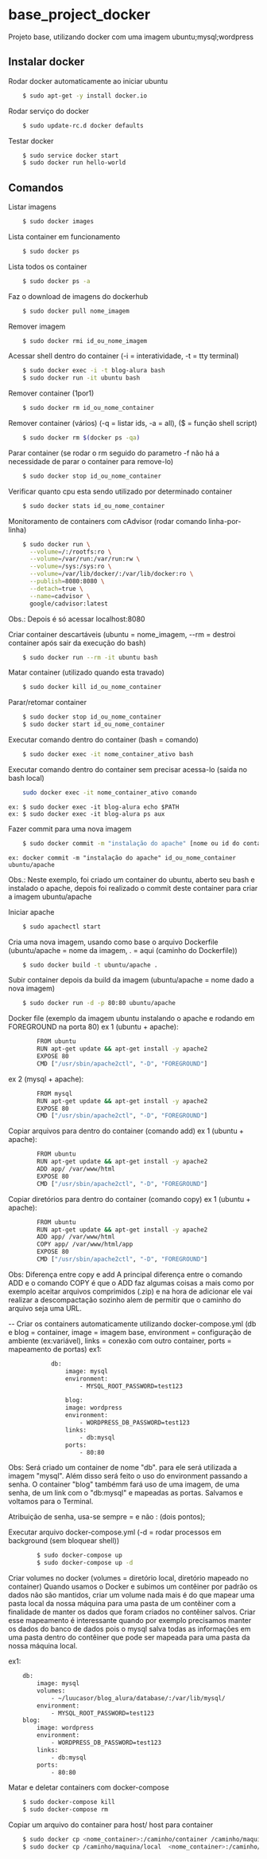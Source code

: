 # base_project_docker
Projeto base, utilizando docker com uma imagem ubuntu;mysql;wordpress


Instalar docker
-------------------------------
Rodar docker automaticamente ao iniciar ubuntu
```sh
	$ sudo apt-get -y install docker.io
```
Rodar serviço do docker
```sh
	$ sudo update-rc.d docker defaults
```
Testar docker
```sh
	$ sudo service docker start
	$ sudo docker run hello-world
```

Comandos
-------------------------------
Listar imagens
```sh
	$ sudo docker images
```
Lista container em funcionamento
```sh
	$ sudo docker ps
```
Lista todos os container
```sh
	$ sudo docker ps -a
```
Faz o download de imagens do dockerhub
```sh
	$ sudo docker pull nome_imagem
```
Remover imagem
```sh
	$ sudo docker rmi id_ou_nome_imagem
```
Acessar shell dentro do container (-i = interatividade, -t = tty terminal)
```sh
	$ sudo docker exec -i -t blog-alura bash
	$ sudo docker run -it ubuntu bash
```
Remover container (1por1)
```sh
	$ sudo docker rm id_ou_nome_container
```
Remover container (vários) (-q = listar ids, -a = all), ($ = função shell script)
```sh
	$ sudo docker rm $(docker ps -qa)
```
Parar container (se rodar o rm seguido do parametro -f não há a necessidade de parar o container para remove-lo)
```sh
	$ sudo docker stop id_ou_nome_container
```
Verificar quanto cpu esta sendo utilizado por determinado container
```sh
	$ sudo docker stats id_ou_nome_container
```
Monitoramento de containers com cAdvisor (rodar comando linha-por-linha)
```sh
	$ sudo docker run \
	  --volume=/:/rootfs:ro \
  	  --volume=/var/run:/var/run:rw \
	  --volume=/sys:/sys:ro \
  	  --volume=/var/lib/docker/:/var/lib/docker:ro \
	  --publish=8080:8080 \
	  --detach=true \
	  --name=cadvisor \
	  google/cadvisor:latest
```
Obs.: Depois é só acessar localhost:8080

Criar container descartáveis (ubuntu = nome_imagem, --rm = destroi container após sair da execução do bash)
```sh
	$ sudo docker run --rm -it ubuntu bash
```
Matar container (utilizado quando esta travado)
```sh
	$ sudo docker kill id_ou_nome_container
```
Parar/retomar container
```sh
	$ sudo docker stop id_ou_nome_container
	$ sudo docker start id_ou_nome_container
```
Executar comando dentro do container (bash = comando)
```sh
	$ sudo docker exec -it nome_container_ativo bash
```
Executar comando dentro do container sem precisar acessa-lo (saida no bash local)
```sh
	sudo docker exec -it nome_container_ativo comando
```
	ex: $ sudo docker exec -it blog-alura echo $PATH
	ex: $ sudo docker exec -it blog-alura ps aux

Fazer commit para uma nova imagem
```sh
	$ sudo docker commit -m "instalação do apache" [nome ou id do container] [imagem]/apache
```
	ex: docker commit -m "instalação do apache" id_ou_nome_container ubuntu/apache

Obs.: Neste exemplo, foi criado um container do ubuntu, aberto seu bash e instalado o apache, depois
foi realizado o commit deste container para criar a imagem ubuntu/apache

Iniciar apache
```sh
	$ sudo apachectl start
```
Cria uma nova imagem, usando como base o arquivo Dockerfile (ubuntu/apache = nome da imagem, . = aqui
(caminho do Dockerfile))
```sh
	$ sudo docker build -t ubuntu/apache .
```
	
Subir container depois da build da imagem (ubuntu/apache = nome dado a nova imagem)
```sh
	$ sudo docker run -d -p 80:80 ubuntu/apache
```

Docker file (exemplo da imagem ubuntu instalando o apache e rodando em FOREGROUND na porta 80)
ex 1 (ubuntu + apache):
```sh
		FROM ubuntu
		RUN apt-get update && apt-get install -y apache2
		EXPOSE 80
		CMD ["/usr/sbin/apache2ctl", "-D", "FOREGROUND"]
```
ex 2 (mysql + apache):
```sh
		FROM mysql
		RUN apt-get update && apt-get install -y apache2
		EXPOSE 80
		CMD ["/usr/sbin/apache2ctl", "-D", "FOREGROUND"]
```

Copiar arquivos para dentro do container (comando add)
ex 1 (ubuntu + apache):
```sh
		FROM ubuntu
		RUN apt-get update && apt-get install -y apache2
		ADD app/ /var/www/html
		EXPOSE 80
		CMD ["/usr/sbin/apache2ctl", "-D", "FOREGROUND"]
```

Copiar diretórios para dentro do container (comando copy)
ex 1 (ubuntu + apache):
```sh
		FROM ubuntu
		RUN apt-get update && apt-get install -y apache2
		ADD app/ /var/www/html
		COPY app/ /var/www/html/app
		EXPOSE 80
		CMD ["/usr/sbin/apache2ctl", "-D", "FOREGROUND"]
```
Obs: Diferença entre copy e add
	A principal diferença entre o comando ADD e o comando COPY é que o
	ADD faz algumas coisas a mais como por exemplo aceitar arquivos comprimidos (.zip) e na
	hora de adicionar ele vai realizar a descompactação sozinho alem de permitir que o caminho
	do arquivo seja uma URL.

-- Criar os containers automaticamente utilizando docker-compose.yml
(db e blog = container, image = imagem base, environment = configuração de ambiente (ex:variável),
links = conexão com outro container, ports = mapeamento de portas)
ex1:
```sh
			db:
				image: mysql
				environment:
					- MYSQL_ROOT_PASSWORD=test123

				blog:
				image: wordpress
				environment:
					- WORDPRESS_DB_PASSWORD=test123
				links:
					- db:mysql
				ports:
					- 80:80
```
Obs: Será criado um container de nome "db". para ele será utilizada a imagem "mysql".
Além disso será feito o uso do environment passando a senha. O container "blog" tambémm
fará uso de uma imagem, de uma senha, de um link com o "db:mysql" e mapeadas as portas.
Salvamos e voltamos para o Terminal.

Atribuição de senha, usa-se sempre = e não : (dois pontos);

Executar arquivo docker-compose.yml (-d = rodar processos em background (sem bloquear shell))
```sh
		$ sudo docker-compose up
		$ sudo docker-compose up -d
```

Criar volumes no docker (volumes = diretório local, diretório mapeado no container)
Quando usamos o Docker e subimos um contêiner por padrão os dados não são mantidos,
criar um volume nada mais é do que mapear uma pasta local da nossa máquina para uma pasta
de um contêiner com a finalidade de manter os dados que foram criados no contêiner salvos.
Criar esse mapeamento é interessante quando por exemplo precisamos manter os dados do banco
de dados pois o mysql salva todas as informações em uma pasta dentro do contêiner que pode ser
mapeada para uma pasta da nossa máquina local.

ex1:
```sh
	db:
		image: mysql
		volumes:
			- ~/luucasor/blog_alura/database/:/var/lib/mysql/
		environment:
			- MYSQL_ROOT_PASSWORD=test123
	blog:
		image: wordpress
		environment:
			- WORDPRESS_DB_PASSWORD=test123
		links:
			- db:mysql
		ports:
			- 80:80
```

Matar e deletar containers com docker-compose
```sh
	$ sudo docker-compose kill
	$ sudo docker-compose rm
```

Copiar um arquivo do container para host/ host para container
```sh
	$ sudo docker cp <nome_container>:/caminho/container /caminho/maquina/local
	$ sudo docker cp /caminho/maquina/local  <nome_container>:/caminho/container
```

